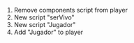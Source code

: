 1. Remove components script from player
2. New script "serVivo"
3. New script "Jugador"
4. Add "Jugador" to player
